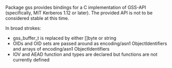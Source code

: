 Package gss provides bindings for a C implementation of GSS-API (specifically, MIT Kerberos 1.12 or later).  The provided API is not to be considered stable at this time.

In broad strokes:
* gss\_buffer\_t is replaced by either []byte or string
* OIDs and OID sets are passed around as encoding/asn1 ObjectIdentifiers and arrays of encoding/asn1 ObjectIdentifiers
* IOV and AEAD function and types are declared but functions are not currently defined
